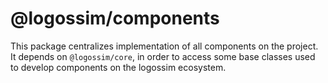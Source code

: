 # @logossim/components

This package centralizes implementation of all components on the project. It depends on `@logossim/core`, in order to access some base classes used to develop components on the logossim ecosystem.